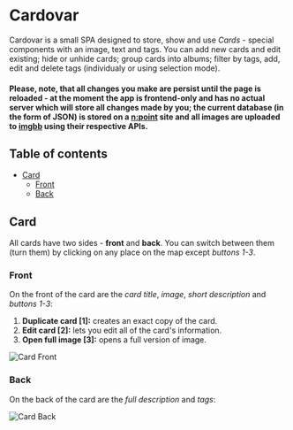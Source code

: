 # Cardovar

Cardovar is a small SPA designed to store, show and use *Cards* - special components with an image, text and tags. You can add new cards and edit existing; hide or unhide cards; group cards into albums; filter by tags, add, edit and delete tags (individualy or using selection mode).

#### Please, note, that all changes you make are persist until the page is reloaded - at the moment the app is frontend-only and has no actual server which will store all changes made by you; the current database (in the form of JSON) is stored on a [n:point](https://www.npoint.io/ "n:point") site and all images are uploaded to [imgbb](https://imgbb.com "imgbb") using their respective APIs.



## Table of contents
* [Card](#usage)
  * [Front](#pricing-method)
  * [Back](#distances-source)
  
## Card

All cards have two sides - **front** and **back**. You can switch between them (turn them) by clicking on any place on the map except *buttons 1-3*.

### Front

On the front of the card are the *card title*, *image*, *short description* and *buttons 1-3*:

1. **Duplicate card [1]:** creates an exact copy of the card.
2. **Edit card [2]:** lets you edit all of the card's information.
3. **Open full image [3]:** opens a full version of image.

![Card Front](https://i.imgur.com/HGXaGdk.png "Card Front")

### Back

On the back of the card are the *full description* and *tags*:

![Card Back](https://i.imgur.com/KSPAafs.png "Card Back")